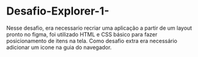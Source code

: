 # Desafio-Explorer-1-

Nesse desafio, era necessario recriar uma aplicação a partir de um layout pronto no figma, foi utilizado HTML e CSS básico para fazer posicionamento de itens na tela.
Como desafio extra era necessário adicionar um icone na guia do navegador.
